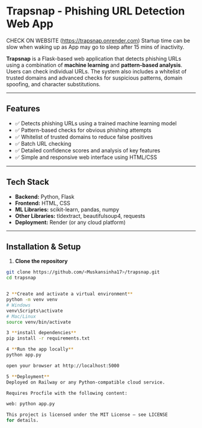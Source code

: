 # Trapsnap - Phishing URL Detection Web App
CHECK ON WEBSITE (https://trapsnap.onrender.com)
Startup time can be slow when waking up as App may go to sleep after 15 mins of inactivity. 

**Trapsnap** is a Flask-based web application that detects phishing URLs using a combination of **machine learning** and **pattern-based analysis**. Users can check individual URLs. The system also includes a whitelist of trusted domains and advanced checks for suspicious patterns, domain spoofing, and character substitutions.

---

## **Features**

- ✅ Detects phishing URLs using a trained machine learning model  
- ✅ Pattern-based checks for obvious phishing attempts  
- ✅ Whitelist of trusted domains to reduce false positives  
- ✅ Batch URL checking  
- ✅ Detailed confidence scores and analysis of key features  
- ✅ Simple and responsive web interface using HTML/CSS  

---

## **Tech Stack**

- **Backend:** Python, Flask  
- **Frontend:** HTML, CSS  
- **ML Libraries:** scikit-learn, pandas, numpy  
- **Other Libraries:** tldextract, beautifulsoup4, requests  
- **Deployment:** Render (or any cloud platform)  

---

## **Installation & Setup**

1. **Clone the repository**

```bash
git clone https://github.com/<Muskansinha17>/trapsnap.git
cd trapsnap


2 **Create and activate a virtual environment**
python -m venv venv
# Windows
venv\Scripts\activate
# Mac/Linux
source venv/bin/activate

3 **install dependencies**
pip install -r requirements.txt

4 **Run the app locally**
python app.py

open your browser at http://localhost:5000

5 **Deployment**
Deployed on Railway or any Python-compatible cloud service.

Requires Procfile with the following content:

web: python app.py

This project is licensed under the MIT License – see LICENSE
for details.


